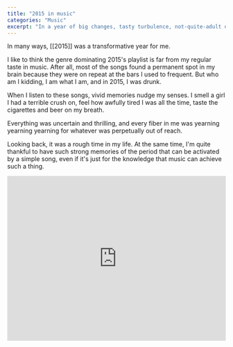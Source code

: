 ```yaml
---
title: "2015 in music"
categories: "Music"
excerpt: "In a year of big changes, tasty turbulence, not-quite-adult decisions, and lots of boozy dancing, these are the songs that best fit the score."
---
```

In many ways, [[2015]] was a transformative year for me.

I like to think the genre dominating 2015's playlist is far from my regular taste in music. After all, most of the songs found a permanent spot in my brain because they were on repeat at the bars I used to frequent. But who am I kidding, I am what I am, and in 2015, I was drunk. 

When I listen to these songs, vivid memories nudge my senses. I smell a girl I had a terrible crush on, feel how awfully tired I was all the time, taste the cigarettes and beer on my breath.

Everything was uncertain and thrilling, and every fiber in me was yearning yearning yearning for whatever was perpetually out of reach. 

Looking back, it was a rough time in my life. At the same time, I'm quite thankful to have such strong memories of the period that can be activated by a simple song, even if it's just for the knowledge that music can achieve such a thing. 

<iframe src="https://open.spotify.com/embed/playlist/1Vpcg4LG3JCRotlBTvfn5w?theme=0" width="100%" height="380" frameBorder="0" allowtransparency="true" allow="encrypted-media"></iframe>